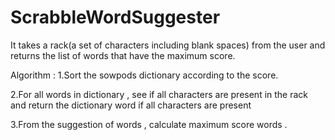 # ScrabbleWordSuggester

It takes a rack(a set of characters including blank spaces) from the user and returns the list of words that have the maximum score.

Algorithm :
1.Sort the sowpods dictionary according to the score.

2.For all words in dictionary , see if all characters are present in the rack and return the dictionary word if all characters are present

3.From the suggestion of words , calculate maximum score words .

